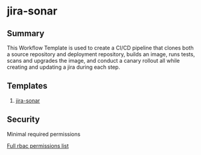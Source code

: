 # jira-sonar

## Summary

This Workflow Template is used to create a CI/CD pipeline that clones both a source repository and deployment repository, builds an image, runs tests, scans and upgrades the image, and conduct a canary rollout all while creating and updating a jira during each step.

## Templates

1. [jira-sonar](https://github.com/codefresh-io/argo-hub/blob/main/workflows/jira-scan-template/versions/0.0.1/docs/jira-sonar.md)

## Security

Minimal required permissions

[Full rbac permissions list](https://github.com/codefresh-io/argo-hub/blob/main/workflows/jira-scan-template/versions/0.0.1/rbac.yaml)
